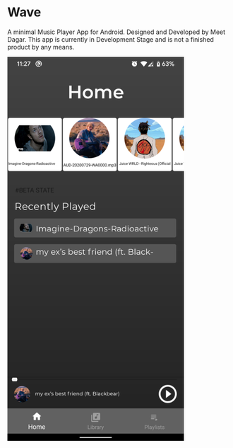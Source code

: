 # Wave
A minimal Music Player App for Android. Designed and Developed by Meet Dagar.
This app is currently in Development Stage and is not a finished product by any means.

<img src="https://github.com/mtdagar/Wave/blob/master/screenshots/ss1.png" alt="Screenshot" width = "400" >
